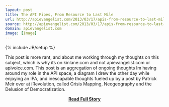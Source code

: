 ```yaml
---
layout: post
title: The API Pipes, From Resource to Last Mile
url: http://apievangelist.com/2013/03/17/apis-from-resource-to-last-mile/
source: http://apievangelist.com/2013/03/17/apis-from-resource-to-last-mile/
domain: apievangelist.com
image: [Image]
---
```

{% include JB/setup %}<p>This post is more rant, and about me working through my thoughts on this subject, which is why its on kinlane.com and not apievangelist.com or apivoice.com.&nbsp;This post is an aggregation of ongoing thoughts Im having around my role in the API space, a diagram I drew the other day while enjoying an IPA, and inescapable thoughts fueled up by a post by&nbsp;Patrick Meir over at iRevolution, called Crisis Mapping, Neogeography and the Delusion of Democratization.</p>
<center><p><a href="http://apievangelist.com/2013/03/17/apis-from-resource-to-last-mile/" style='padding:25px; font-sze:18px; font-weight: bold;'>Read Full Story</a></p></center>
